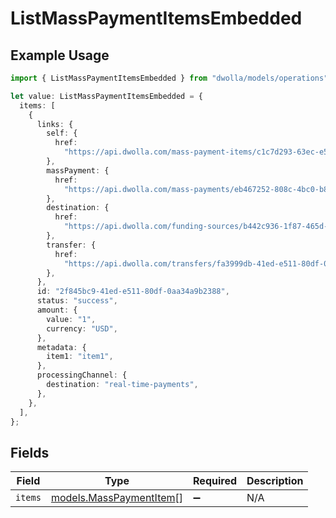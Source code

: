 # ListMassPaymentItemsEmbedded

## Example Usage

```typescript
import { ListMassPaymentItemsEmbedded } from "dwolla/models/operations";

let value: ListMassPaymentItemsEmbedded = {
  items: [
    {
      links: {
        self: {
          href:
            "https://api.dwolla.com/mass-payment-items/c1c7d293-63ec-e511-80df-0aa34a9b2388",
        },
        massPayment: {
          href:
            "https://api.dwolla.com/mass-payments/eb467252-808c-4bc0-b86f-a5cd01454563",
        },
        destination: {
          href:
            "https://api.dwolla.com/funding-sources/b442c936-1f87-465d-a4e2-a982164b26bd",
        },
        transfer: {
          href:
            "https://api.dwolla.com/transfers/fa3999db-41ed-e511-80df-0aa34a9b2388",
        },
      },
      id: "2f845bc9-41ed-e511-80df-0aa34a9b2388",
      status: "success",
      amount: {
        value: "1",
        currency: "USD",
      },
      metadata: {
        item1: "item1",
      },
      processingChannel: {
        destination: "real-time-payments",
      },
    },
  ],
};
```

## Fields

| Field                                                       | Type                                                        | Required                                                    | Description                                                 |
| ----------------------------------------------------------- | ----------------------------------------------------------- | ----------------------------------------------------------- | ----------------------------------------------------------- |
| `items`                                                     | [models.MassPaymentItem](../../models/masspaymentitem.md)[] | :heavy_minus_sign:                                          | N/A                                                         |